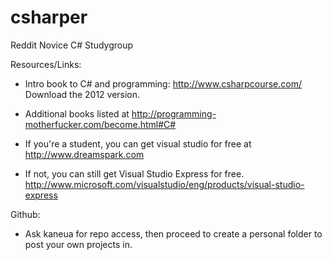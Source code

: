 csharper
========

Reddit Novice C# Studygroup


Resources/Links:
*  Intro book to C# and programming: http://www.csharpcourse.com/
   Download the 2012 version.

*  Additional books listed at http://programming-motherfucker.com/become.html#C#

*  If you're a student, you can get visual studio for free at http://www.dreamspark.com
*  If not, you can still get Visual Studio Express for free. http://www.microsoft.com/visualstudio/eng/products/visual-studio-express


Github:

*  Ask kaneua for repo access, then proceed to create a personal folder to post your own projects in.
